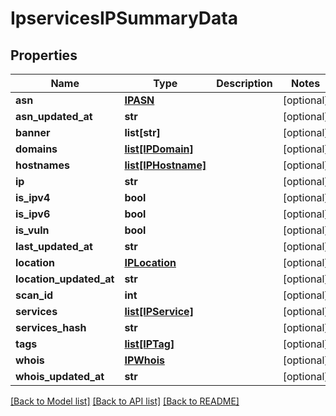 # IpservicesIPSummaryData

## Properties
Name | Type | Description | Notes
------------ | ------------- | ------------- | -------------
**asn** | [**IPASN**](IPASN.md) |  | [optional] 
**asn_updated_at** | **str** |  | [optional] 
**banner** | **list[str]** |  | [optional] 
**domains** | [**list[IPDomain]**](IPDomain.md) |  | [optional] 
**hostnames** | [**list[IPHostname]**](IPHostname.md) |  | [optional] 
**ip** | **str** |  | [optional] 
**is_ipv4** | **bool** |  | [optional] 
**is_ipv6** | **bool** |  | [optional] 
**is_vuln** | **bool** |  | [optional] 
**last_updated_at** | **str** |  | [optional] 
**location** | [**IPLocation**](IPLocation.md) |  | [optional] 
**location_updated_at** | **str** |  | [optional] 
**scan_id** | **int** |  | [optional] 
**services** | [**list[IPService]**](IPService.md) |  | [optional] 
**services_hash** | **str** |  | [optional] 
**tags** | [**list[IPTag]**](IPTag.md) |  | [optional] 
**whois** | [**IPWhois**](IPWhois.md) |  | [optional] 
**whois_updated_at** | **str** |  | [optional] 

[[Back to Model list]](../README.md#documentation-for-models) [[Back to API list]](../README.md#documentation-for-api-endpoints) [[Back to README]](../README.md)

